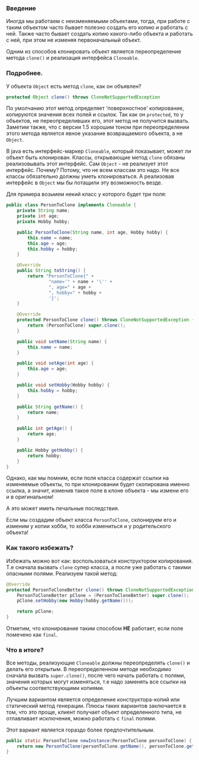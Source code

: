 ### Введение
Иногда мы работаем с неизменяемыми объектами, тогда, при работе с таким объектом часто бывает полезно создать его копию и работать с ней. Также часто бывает создать копию какого-либо объекта и работать с ней, при этом не изменяя первоначальный объект.

Одним из способов клонировать объект является переопределение метода `clone()` и реализация интерфейса `Cloneable`.

### Подробнее.

У объекта `Object` есть метод `clone`, как он объявлен?
```java
protected Object clone() throws CloneNotSupportedException
```

По умолчанию этот метод определяет 'поверхностное' копирование, копируются значения всех полей и ссылок. Так как он `protected`, то у объектов, не переопределивших его, этот метод не получится вызвать.
Заметим также, что с версии 1.5 хорошим тоном при переопределении этого метода является явное указание возвращаемого объекта, а не `Object`.

В java есть интерфейс-маркер `Cloneable`, который показывает, может ли объект быть клонирован. Классы, открывающие метод `clone` обязаны реализовывать этот интерфейс.
Сам `Object` - не реализует этот интерфейс.
Почему? Потому, что не всем классам это надо. Не все классы обязательно должны уметь клонироваться. А реализовав интерфейс в `Object` мы бы потащили эту возможность везде.

Для примера возьмем некий класс у которого будет три поля:
```java
public class PersonToClone implements Cloneable {
    private String name;
    private int age;
    private Hobby hobby;

    public PersonToClone(String name, int age, Hobby hobby) {
        this.name = name;
        this.age = age;
        this.hobby = hobby;
    }

    @Override
    public String toString() {
        return "PersonToClone{" +
                "name='" + name + '\'' +
                ", age=" + age +
                ", hobby=" + hobby +
                '}';
    }

    @Override
    protected PersonToClone clone() throws CloneNotSupportedException {
        return (PersonToClone) super.clone();
    }

    public void setName(String name) {
        this.name = name;
    }

    public void setAge(int age) {
        this.age = age;
    }

    public void setHobby(Hobby hobby) {
        this.hobby = hobby;
    }

    public String getName() {
        return name;
    }

    public int getAge() {
        return age;
    }

    public Hobby getHobby() {
        return hobby;
    }
}
```

Однако, как мы помним, если поля класса содержат ссылки на изменяемые объекты, то при клонировании будет скопирована именно ссылка, а значит, изменив такое поле в клоне объекта - мы измени его и в оригинальном!

А это может иметь печальные последствия.

Если мы создадим объект класса `PersonToClone`, склонируем его и изменим у копии хобби, то хобби измениться и у
родительского объекта!

### Как такого избежать?
Избежать можно вот как: воспользоваться конструктором копирования.
Т.е сначала вызвать `clone` супер класса, а после уже работать с такими опасными полями.
Реализуем такой метод:

```java
@Override
protected PersonToCloneBetter clone() throws CloneNotSupportedException {
    PersonToCloneBetter pClone = (PersonToCloneBetter) super.clone();
    pClone.setHobby(new Hobby(hobby.getName()));

    return pClone;
}
```

Отметим, что клонирование таким способом **НЕ** работает, если поле помечено как `final`.

### Что в итоге?
Все методы, реализующие `Cloneable` должны переопределять `clone()` и делать его открытым. В переопределенном методе необходимо сначала вызвать `super.clone()`, после чего начать работать с полями, значения которых могут изменяться, т.е надо заменять все ссылки на объекты соответствующими копиями.

Лучшим вариантом является определение конструктора-копий или статический метод генерации.
Плюсы таких вариантов заключается в том, что это проще, клиент получает объект определенного типа, не отлавливает исключения, можно работать с `final` полями.

Этот вариант является гораздо более предпочтительным.

```java
public static PersonToClone newInstance(PersonToClone personToClone) {
    return new PersonToClone(personToClone.getName(), personToClone.getAge(), new Hobby(personToClone.hobby.getName()));
}
```
